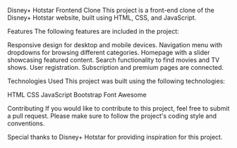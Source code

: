 Disney+ Hotstar Frontend Clone
This project is a front-end clone of the Disney+ Hotstar website, built using HTML, CSS, and JavaScript.

Features
The following features are included in the project:

Responsive design for desktop and mobile devices.
Navigation menu with dropdowns for browsing different categories.
Homepage with a slider showcasing featured content.
Search functionality to find movies and TV shows.
User registration.
Subscription and premium pages are connected.

Technologies Used
This project was built using the following technologies:

HTML
CSS
JavaScript
Bootstrap
Font Awesome

Contributing
If you would like to contribute to this project, feel free to submit a pull request. Please make sure to follow the project's coding style and conventions.


Special thanks to Disney+ Hotstar for providing inspiration for this project.
